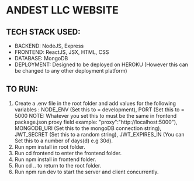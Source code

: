 # ANDEST LLC WEBSITE

## TECH STACK USED:

- BACKEND: NodeJS, Express
- FRONTEND: ReactJS, JSX, HTML, CSS
- DATABASE: MongoDB
- DEPLOYMENT: Designed to be deployed on HEROKU (However this can be changed to any other deployment platform)

## TO RUN:

1. Create a .env file in the root folder and add values for the following variables : NODE_ENV (Set this to = development), PORT (Set this to = 5000 NOTE: Whatever you set this to must be the same in frontend package.json proxy field example: "proxy":"http://localhost:5000"), MONGODB_URI (Set this to the mongoDB connection string), JWT_SECRET (Set this to a random string), JWT_EXPIRES_IN (You can Set this to a number of days(d) e.g 30d).
2. Run npm install in root folder.
3. Run cd frontend to enter the frontend folder.
4. Run npm install in frontend folder.
5. Run cd .. to return to the root folder.
6. Run npm run dev to start the server and client concurrently.
